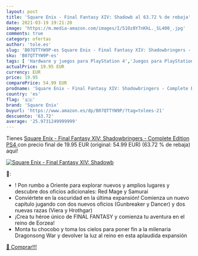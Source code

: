 ```yaml
---
layout: post
title: 'Square Enix - Final Fantasy XIV: Shadowb al 63.72 % de rebaja'
date: 2021-03-19 19:21:20
image: 'https://m.media-amazon.com/images/I/51Oz8Y7nKkL._SL400_.jpg'
comments: true
category: ofertas
author: 'tole.es'
slug: 'B07QTTYW9P-es Square Enix - Final Fantasy XIV: Shadowbringers - Complete...'
sku: 'B07QTTYW9P-es'
tags: [ 'Hardware y juegos para PlayStation 4','Juegos para PlayStation 4','Videojuegos','ps4','square enix', ]
actualPrice: 19.95 EUR
currency: EUR
price: 19.95
comparePrice: 54.99 EUR
prodname: 'Square Enix - Final Fantasy XIV: Shadowbringers - Complete Edition  PS4 '
country: 'es'
flag: '🇪🇸'
brand: 'Square Enix'
buyurl: 'https://www.amazon.es/dp/B07QTTYW9P/?tag=tolees-21'
descuento: '63.72'
average: '25.9731249999999'
---
```


Tienes [Square Enix - Final Fantasy XIV: Shadowbringers - Complete Edition  PS4 ](https://www.amazon.es/dp/B07QTTYW9P/?tag=tolees-21) con precio final de  19.95 EUR (original: 54.99 EUR) (63.72 %  de rebaja) aqui!

[![Square Enix - Final Fantasy XIV: Shadowb](https://m.media-amazon.com/images/I/51Oz8Y7nKkL._SL400_.jpg)](https://www.amazon.es/dp/B07QTTYW9P/?tag=tolees-21)

🔎:

- ! Pon rumbo a Oriente para explorar nuevos y amplios lugares y descubre dos oficios adicionales: Red Mage y Samurai
- Conviértete en la oscuridad en la última expansión! Comienza un nuevo capítulo jugando con dos nuevos oficios (Gunbreaker y Dancer) y dos nuevas razas (Viera y Hrothgar)
- ¡Crea tu héroe único de FINAL FANTASY y comienza tu aventura en el reino de Eorzea!
- Monta tu chocobo y toma los cielos para poner fin a la milenaria Dragonsong War y devolver la luz al reino en esta aplaudida expansión

[🛒 Comprar!!!](https://www.amazon.es/dp/B07QTTYW9P/?tag=tolees-21)
